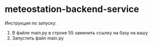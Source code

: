 # meteostation-backend-service

Инструкция по запуску:

1. В файле main.py в строке 55 заменить ссылку на базу на вашу
2. Запустить файл main.py